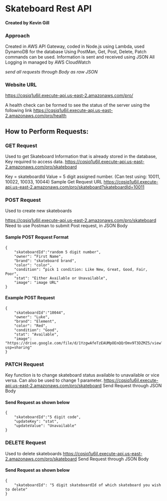 # Skateboard Rest API
#### Created by Kevin Gill

### Approach
Created in AWS API Gateway, coded in Node.js using Lambda, used DynamoDB for the database
Using PostMan, Get, Post, Delete, Patch commands can be used. Information is sent and received using JSON
All Logging in managed by AWS CloudWatch

*send all requests through Body as raw JSON*

### Website URL
https://cqsiq1u6il.execute-api.us-east-2.amazonaws.com/pro/

A health check can be formed to see the status of the server using the following link
https://cqsiq1u6il.execute-api.us-east-2.amazonaws.com/pro/health

## How to Perform Requests:
### GET Request
Used to get Skateboard Information that is already stored in the database, Key required to access data. 
https://cqsiq1u6il.execute-api.us-east-2.amazonaws.com/pro/skateboard

Key = skateboardId
Value = 5 digit assigned number. (Can test using: 10011, 10022, 10033, 10044)
Sample Get Request URL
https://cqsiq1u6il.execute-api.us-east-2.amazonaws.com/pro/skateboard?skateboardId=10011

### POST Request
Used to create new skateboards

https://cqsiq1u6il.execute-api.us-east-2.amazonaws.com/pro/skateboard
Need to use Postman to submit Post request, in JSON Body

#### Sample POST Request Format
```
{
    "skateboardId":"random 5 digit number",
    "owner": “First Name",
    "brand": "skateboard brand",
    "color": "color",
    "condition": “pick 1 condition: Like New, Great, Good, Fair, Poor",
    "stat": "Either Available or Unavailable",
    "image": "image URL"
}        
```

#### Example POST Request
```
{
    "skateboardId":"10044",
    "owner": "Luke",
    "brand": "Element",
    "color": "Red",
    "condition": "Good",
    "stat": "Available",
    "image": "https://drive.google.com/file/d/1YzgwAfeTzEAUMpOEnQQrDmv9T3DZMZ5/view?usp=sharing"
}        
```
### PATCH Request
Key function is to change skateboard status available to unavailable or vice versa. Can also be used to change 1 parameter.
https://cqsiq1u6il.execute-api.us-east-2.amazonaws.com/pro/skateboard
Send Request through JSON Body


#### Send Request as shown below 
```
{
    "skateboardId":"5 digit code",
    "updateKey": "stat",
    "updateValue": "Unavailable"
}
```
### DELETE Request
Used to delete skateboards
https://cqsiq1u6il.execute-api.us-east-2.amazonaws.com/pro/skateboard
Send Request through JSON Body

#### Send Request as shown below 
```
{
    "skateboardId": "5 digit skateboardId of which skateboard you wish to delete"
}
```
